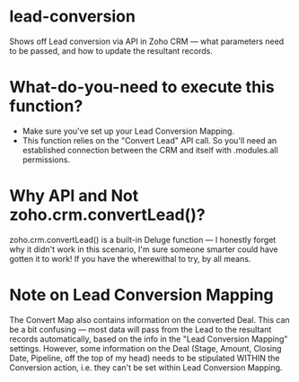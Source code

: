 # lead-conversion
Shows off Lead conversion via API in Zoho CRM — what parameters need to be passed, and how to update the resultant records.
# What-do-you-need to execute this function?
* Make sure you've set up your Lead Conversion Mapping.
* This function relies on the "Convert Lead" API call. So you'll need an established connection between the CRM and itself with .modules.all permissions.
# Why API and Not zoho.crm.convertLead()?
zoho.crm.convertLead() is a built-in Deluge function — I honestly forget why it didn't work in this scenario, I'm sure someone smarter could have gotten it to work! If you have the wherewithal to try, by all means.
# Note on Lead Conversion Mapping
The Convert Map also contains information on the converted Deal. This can be a bit confusing — most data will pass from the Lead to the resultant records automatically, based on the info in the "Lead Conversion Mapping" settings. However, some information on the Deal (Stage, Amount, Closing Date, Pipeline, off the top of my head) needs to be stipulated WITHIN the Conversion action, i.e. they can't be set within Lead Conversion Mapping.
